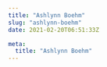 ```yaml
---
title: "Ashlynn Boehm"
slug: "ashlynn-boehm"
date: 2021-02-20T06:51:33Z

meta:
  title: "Ashlynn Boehm"
---
```


